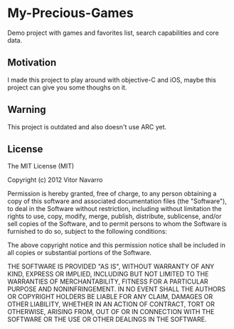 My-Precious-Games
=================

Demo project with games and favorites list, search capabilities and core data.

## Motivation

I made this project to play around with objective-C and iOS, maybe this project can give you some thoughs on it.

## Warning

This project is outdated and also doesn't use ARC yet.

## License

The MIT License (MIT)

Copyright (c) 2012 Vitor Navarro

Permission is hereby granted, free of charge, to any person obtaining a copy
of this software and associated documentation files (the "Software"), to deal
in the Software without restriction, including without limitation the rights
to use, copy, modify, merge, publish, distribute, sublicense, and/or sell
copies of the Software, and to permit persons to whom the Software is
furnished to do so, subject to the following conditions:

The above copyright notice and this permission notice shall be included in all
copies or substantial portions of the Software.

THE SOFTWARE IS PROVIDED "AS IS", WITHOUT WARRANTY OF ANY KIND, EXPRESS OR
IMPLIED, INCLUDING BUT NOT LIMITED TO THE WARRANTIES OF MERCHANTABILITY,
FITNESS FOR A PARTICULAR PURPOSE AND NONINFRINGEMENT. IN NO EVENT SHALL THE
AUTHORS OR COPYRIGHT HOLDERS BE LIABLE FOR ANY CLAIM, DAMAGES OR OTHER
LIABILITY, WHETHER IN AN ACTION OF CONTRACT, TORT OR OTHERWISE, ARISING FROM,
OUT OF OR IN CONNECTION WITH THE SOFTWARE OR THE USE OR OTHER DEALINGS IN THE
SOFTWARE.
